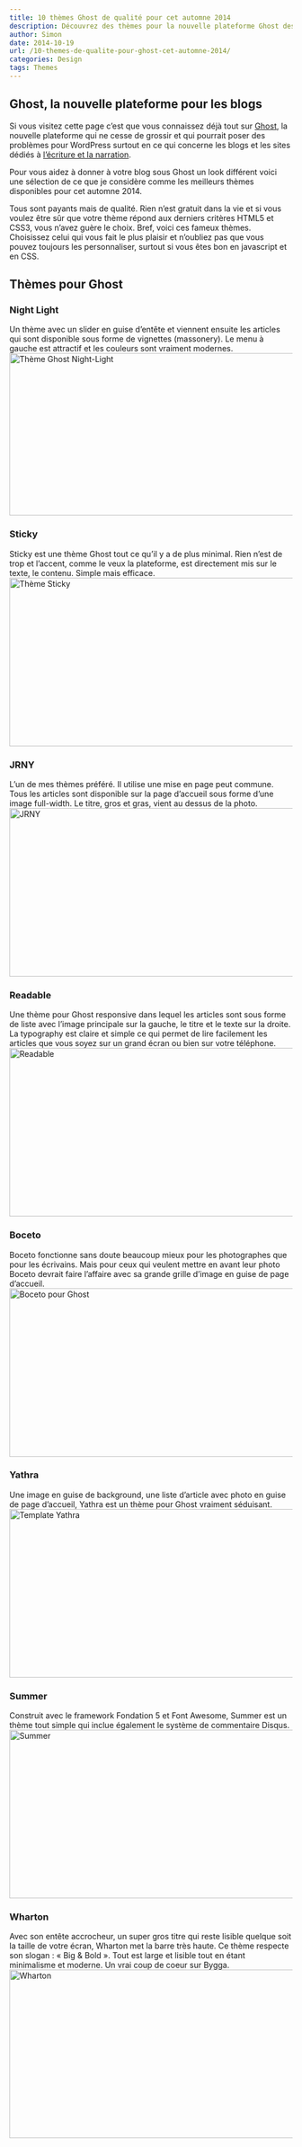 ```yaml
---
title: 10 thèmes Ghost de qualité pour cet automne 2014
description: Découvrez des thèmes pour la nouvelle plateforme Ghost destinée aux bloggeurs
author: Simon
date: 2014-10-19
url: /10-themes-de-qualite-pour-ghost-cet-automne-2014/
categories: Design
tags: Themes
---
```

## Ghost, la nouvelle plateforme pour les blogs

Si vous visitez cette page c&rsquo;est que vous connaissez déjà tout sur <a href="https://ghost.org/" title="Site officiel de Ghost" target="_blank">Ghost</a>, la nouvelle plateforme qui ne cesse de grossir et qui pourrait poser des problèmes pour WordPress surtout en ce qui concerne les blogs et les sites dédiés à [l&rsquo;écriture et la narration](/themes-wordpress-pour-ecrivains/).

Pour vous aidez à donner à votre blog sous Ghost un look différent voici une sélection de ce que je considère comme les meilleurs thèmes disponibles pour cet automne 2014. 

Tous sont payants mais de qualité. Rien n&rsquo;est gratuit dans la vie et si vous voulez être sûr que votre thème répond aux derniers critères HTML5 et CSS3, vous n&rsquo;avez guère le choix. Bref, voici ces fameux thèmes. Choisissez celui qui vous fait le plus plaisir et n&rsquo;oubliez pas que vous pouvez toujours les personnaliser, surtout si vous êtes bon en javascript et en CSS.

## Thèmes pour Ghost

### Night Light

Un thème avec un slider en guise d&rsquo;entête et viennent ensuite les articles qui sont disponible sous forme de vignettes (massonery). Le menu à gauche est attractif et les couleurs sont vraiment modernes.  
[<img src="http://www.bygga.fr/wp-content/uploads/2014/10/night-light.jpg" alt="Thème Ghost Night-Light" width="600" height="289" class="aligncenter size-full wp-image-1039" />][1]

### Sticky

Sticky est une thème Ghost tout ce qu&rsquo;il y a de plus minimal. Rien n&rsquo;est de trop et l&rsquo;accent, comme le veux la plateforme, est directement mis sur le texte, le contenu. Simple mais efficace.  
[<img src="http://www.bygga.fr/wp-content/uploads/2014/10/stiky.jpg" alt="Thème Sticky" width="590" height="300" class="aligncenter size-full wp-image-1041" />][2]

### JRNY

L&rsquo;un de mes thèmes préféré. Il utilise une mise en page peut commune. Tous les articles sont disponible sur la page d&rsquo;accueil sous forme d&rsquo;une image full-width. Le titre, gros et gras, vient au dessus de la photo.  
[<img src="http://www.bygga.fr/wp-content/uploads/2014/10/jrny.jpg" alt="JRNY" width="590" height="300" class="aligncenter size-full wp-image-1042" />][3]

### Readable

Une thème pour Ghost responsive dans lequel les articles sont sous forme de liste avec l&rsquo;image principale sur la gauche, le titre et le texte sur la droite. La typography est claire et simple ce qui permet de lire facilement les articles que vous soyez sur un grand écran ou bien sur votre téléphone.  
[<img src="http://www.bygga.fr/wp-content/uploads/2014/10/Readable.jpg" alt="Readable" width="590" height="300" class="aligncenter size-full wp-image-1044" />][4]

### Boceto

Boceto fonctionne sans doute beaucoup mieux pour les photographes que pour les écrivains. Mais pour ceux qui veulent mettre en avant leur photo Boceto devrait faire l&rsquo;affaire avec sa grande grille d&rsquo;image en guise de page d&rsquo;accueil.  
[<img src="http://www.bygga.fr/wp-content/uploads/2014/10/Boceto.jpg" alt="Boceto pour Ghost" width="590" height="300" class="aligncenter size-full wp-image-1046" />][5]

### Yathra

Une image en guise de background, une liste d&rsquo;article avec photo en guise de page d&rsquo;accueil, Yathra est un thème pour Ghost vraiment séduisant.  
[<img src="http://www.bygga.fr/wp-content/uploads/2014/10/Yathra.jpg" alt="Template Yathra" width="590" height="300" class="aligncenter size-full wp-image-1047" />][6]

### Summer

Construit avec le framework Fondation 5 et Font Awesome, Summer est un thème tout simple qui inclue également le système de commentaire Disqus.  
[<img src="http://www.bygga.fr/wp-content/uploads/2014/10/Summer.png" alt="Summer" width="590" height="300" class="aligncenter size-full wp-image-1048" />][7]

### Wharton

Avec son entête accrocheur, un super gros titre qui reste lisible quelque soit la taille de votre écran, Wharton met la barre très haute. Ce thème respecte son slogan : &laquo;&nbsp;Big &#038; Bold&nbsp;&raquo;. Tout est large et lisible tout en étant minimalisme et moderne. Un vrai coup de coeur sur Bygga.  
[<img src="http://www.bygga.fr/wp-content/uploads/2014/10/Wharton.jpg" alt="Wharton" width="590" height="300" class="aligncenter size-full wp-image-1049" />][8]

 [1]: http://themeforest.net/item/nightlight-responsive-multipurpose-ghost-theme/9083597?ref=bygga
 [2]: http://themeforest.net/item/stiky-responsive-clean-ghost-theme/8771520?ref=bygga
 [3]: http://themeforest.net/item/jrny-a-gorgeous-responsive-ghost-blog-theme/8597109?ref=bygga
 [4]: http://themeforest.net/item/readable-responsive-theme-focusing-on-readability/8284254?ref=bygga
 [5]: http://themeforest.net/item/boceto-responsive-masonry-blog-for-ghost/8427791?ref=bygga
 [6]: http://themeforest.net/item/yathra-responsive-multipurpose-ghost-theme/8405433?ref=bygga
 [7]: http://themeforest.net/item/summer-simple-and-clean-ghost-theme/8181353?ref=bygga
 [8]: http://themeforest.net/item/-wharton-a-big-bold-ghost-blog-theme/7789814?ref=bygga
